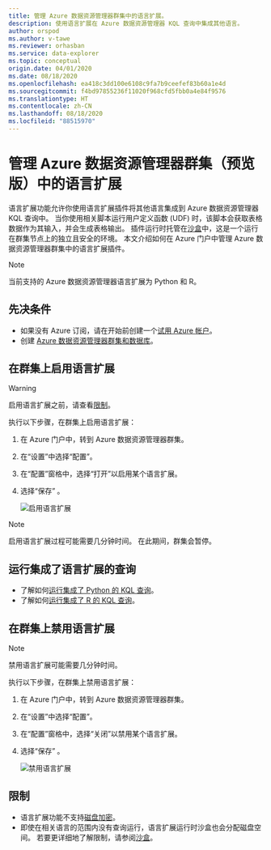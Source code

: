 ```yaml
---
title: 管理 Azure 数据资源管理器群集中的语言扩展。
description: 使用语言扩展在 Azure 数据资源管理器 KQL 查询中集成其他语言。
author: orspod
ms.author: v-tawe
ms.reviewer: orhasban
ms.service: data-explorer
ms.topic: conceptual
origin.date: 04/01/2020
ms.date: 08/18/2020
ms.openlocfilehash: ea418c3dd100e6108c9fa7b9ceefef83b60a1e4d
ms.sourcegitcommit: f4bd97855236f11020f968cfd5fbb0a4e84f9576
ms.translationtype: HT
ms.contentlocale: zh-CN
ms.lasthandoff: 08/18/2020
ms.locfileid: "88515970"
---
```

# <a name="manage-language-extensions-in-your-azure-data-explorer-cluster-preview"></a>管理 Azure 数据资源管理器群集（预览版）中的语言扩展

语言扩展功能允许你使用语言扩展插件将其他语言集成到 Azure 数据资源管理器 KQL 查询中。 当你使用相关脚本运行用户定义函数 (UDF) 时，该脚本会获取表格数据作为其输入，并会生成表格输出。 插件运行时托管在[沙盒](kusto/concepts/sandboxes.md)中，这是一个运行在群集节点上的独立且安全的环境。 本文介绍如何在 Azure 门户中管理 Azure 数据资源管理器群集中的语言扩展插件。

> [!NOTE]
> 当前支持的 Azure 数据资源管理器语言扩展为 Python 和 R。

## <a name="prerequisites"></a>先决条件

* 如果没有 Azure 订阅，请在开始前创建一个[试用 Azure 帐户](https://www.azure.cn/pricing/1rmb-trial/)。
* 创建 [Azure 数据资源管理器群集和数据库](create-cluster-database-portal.md)。

## <a name="enable-language-extensions-on-your-cluster"></a>在群集上启用语言扩展

> [!WARNING]
> 启用语言扩展之前，请查看[限制](#limitations)。

执行以下步骤，在群集上启用语言扩展：

1. 在 Azure 门户中，转到 Azure 数据资源管理器群集。 
1. 在“设置”中选择“配置”。  
1. 在“配置”窗格中，选择“打开”以启用某个语言扩展。 
1. 选择“保存” 。
 
    ![启用语言扩展](media/language-extensions/configurations-enable-extension.png)

> [!NOTE]
> 启用语言扩展过程可能需要几分钟时间。 在此期间，群集会暂停。
 
## <a name="run-language-extension-integrated-queries"></a>运行集成了语言扩展的查询

* 了解如何[运行集成了 Python 的 KQL 查询](kusto/query/pythonplugin.md)。
* 了解如何[运行集成了 R 的 KQL 查询](kusto/query/rplugin.md)。 

## <a name="disable-language-extensions-on-your-cluster"></a>在群集上禁用语言扩展

> [!NOTE]
> 禁用语言扩展可能需要几分钟时间。

执行以下步骤，在群集上禁用语言扩展：

1. 在 Azure 门户中，转到 Azure 数据资源管理器群集。 
1. 在“设置”中选择“配置”。  
1. 在“配置”窗格中，选择“关闭”以禁用某个语言扩展。 
1. 选择“保存” 。

    ![禁用语言扩展](media/language-extensions/configurations-disable-extension.png)

## <a name="limitations"></a>限制

* 语言扩展功能不支持[磁盘加密](cluster-disk-encryption.md)。 
* 即使在相关语言的范围内没有查询运行，语言扩展运行时沙盒也会分配磁盘空间。
若要更详细地了解限制，请参阅[沙盒](kusto/concepts/sandboxes.md)。
